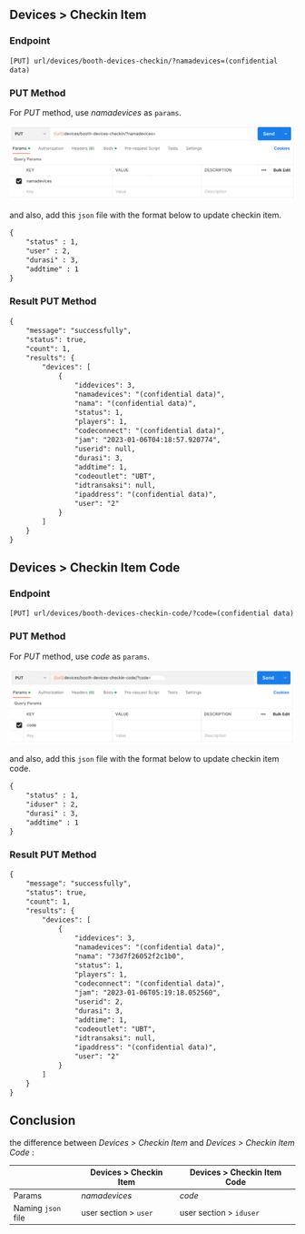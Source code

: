 ## Devices > Checkin Item

### Endpoint
````
[PUT] url/devices/booth-devices-checkin/?namadevices=(confidential data)
````

### PUT Method
For *PUT* method, use *namadevices* as ``params``.

![put_checkinitem](paramsputcheckinitem.png)

and also, add this ``json`` file with the format below to update checkin item.
````
{
    "status" : 1,
    "user" : 2,
    "durasi" : 3,
    "addtime" : 1
}
```` 

### Result PUT Method
````
{
    "message": "successfully",
    "status": true,
    "count": 1,
    "results": {
        "devices": [
            {
                "iddevices": 3,
                "namadevices": "(confidential data)",
                "nama": "(confidential data)",
                "status": 1,
                "players": 1,
                "codeconnect": "(confidential data)",
                "jam": "2023-01-06T04:18:57.920774",
                "userid": null,
                "durasi": 3,
                "addtime": 1,
                "codeoutlet": "UBT",
                "idtransaksi": null,
                "ipaddress": "(confidential data)",
                "user": "2"
            }
        ]
    }
}
````

## Devices > Checkin Item Code

### Endpoint
````
[PUT] url/devices/booth-devices-checkin-code/?code=(confidential data)
````

### PUT Method
For *PUT* method, use *code* as ``params``.

![put_checkinitemcode](paramsputcheckinitemcode.png)

and also, add this ``json`` file with the format below to update checkin item code.
````
{
    "status" : 1,
    "iduser" : 2,
    "durasi" : 3,
    "addtime" : 1
}
```` 

### Result PUT Method
````
{
    "message": "successfully",
    "status": true,
    "count": 1,
    "results": {
        "devices": [
            {
                "iddevices": 3,
                "namadevices": "(confidential data)",
                "nama": "73d7f26052f2c1b0",
                "status": 1,
                "players": 1,
                "codeconnect": "(confidential data)",
                "jam": "2023-01-06T05:19:18.052560",
                "userid": 2,
                "durasi": 3,
                "addtime": 1,
                "codeoutlet": "UBT",
                "idtransaksi": null,
                "ipaddress": "(confidential data)",
                "user": "2"
            }
        ]
    }
}
````

## Conclusion 
the difference between *Devices > Checkin Item* and *Devices > Checkin Item Code* :

|                    | **Devices > Checkin Item** | **Devices > Checkin Item Code** |
| ------------------ | -------------------------- | ------------------------------- |
| Params             |      *namadevices*         |             *code*              |
| Naming `json` file |   user section >  `user`   |     user section >  `iduser`    |
